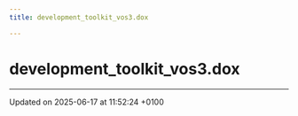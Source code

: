 ```yaml
---
title: development_toolkit_vos3.dox

---
```


# development_toolkit_vos3.dox








-------------------------------

Updated on 2025-06-17 at 11:52:24 +0100
